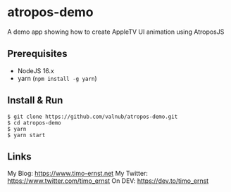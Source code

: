# atropos-demo

A demo app showing how to create AppleTV UI animation using AtroposJS

## Prerequisites

- NodeJS 16.x
- yarn (`npm install -g yarn`)

## Install & Run

```
$ git clone https://github.com/valnub/atropos-demo.git
$ cd atropos-demo
$ yarn
$ yarn start
```

## Links

My Blog: https://www.timo-ernst.net
My Twitter: https://www.twitter.com/timo_ernst
On DEV: https://dev.to/timo_ernst
